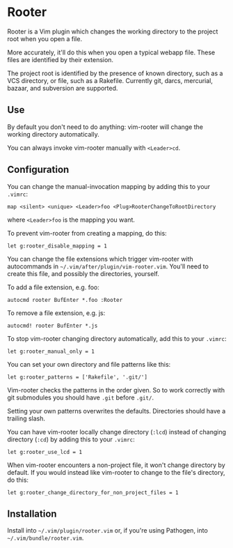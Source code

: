 # Rooter

Rooter is a Vim plugin which changes the working directory to the project root
when you open a file.

More accurately, it'll do this when you open a typical webapp file.  These files
are identified by their extension.

The project root is identified by the presence of known directory, such as a VCS
directory, or file, such as a Rakefile.  Currently git, darcs, mercurial, bazaar,
and subversion are supported.


## Use

By default you don't need to do anything: vim-rooter will change the working
directory automatically.

You can always invoke vim-rooter manually with `<Leader>cd`.


## Configuration

You can change the manual-invocation mapping by adding this to your `.vimrc`:

    map <silent> <unique> <Leader>foo <Plug>RooterChangeToRootDirectory

where `<Leader>foo` is the mapping you want.

To prevent vim-rooter from creating a mapping, do this:

    let g:rooter_disable_mapping = 1

You can change the file extensions which trigger vim-rooter with autocommands
in `~/.vim/after/plugin/vim-rooter.vim`.  You'll need to create this file, and
possibly the directories, yourself.

To add a file extension, e.g. foo:

    autocmd rooter BufEnter *.foo :Rooter

To remove a file extension, e.g. js:

    autocmd! rooter BufEnter *.js

To stop vim-rooter changing directory automatically, add this to your `.vimrc`:

    let g:rooter_manual_only = 1

You can set your own directory and file patterns like this:

    let g:rooter_patterns = ['Rakefile', '.git/']

Vim-rooter checks the patterns in the order given.  So to work correctly with git submodules you should have `.git` before `.git/`.

Setting your own patterns overwrites the defaults.  Directories should have a trailing slash.

You can have vim-rooter locally change directory (`:lcd`) instead of
changing directory (`:cd`) by adding this to your `.vimrc`:

    let g:rooter_use_lcd = 1

When vim-rooter encounters a non-project file, it won't change directory by default.
If you would instead like vim-rooter to change to the file's directory, do this:

    let g:rooter_change_directory_for_non_project_files = 1


## Installation

Install into `~/.vim/plugin/rooter.vim` or, if you're using Pathogen, into
`~/.vim/bundle/rooter.vim`.
